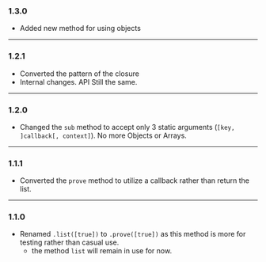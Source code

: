 ### 1.3.0

* Added new method for using objects

---

### 1.2.1

* Converted the pattern of the closure
* Internal changes. API Still the same.

---

### 1.2.0

* Changed the `sub` method to accept only 3 static arguments (`[key, ]callback[, context]`). No more Objects or Arrays.

---

### 1.1.1

* Converted the `prove` method to utilize a callback rather than return the list.

---

### 1.1.0

* Renamed `.list([true])` to `.prove([true])` as this method is more for testing rather than casual use.
    * the method `list` will remain in use for now.
